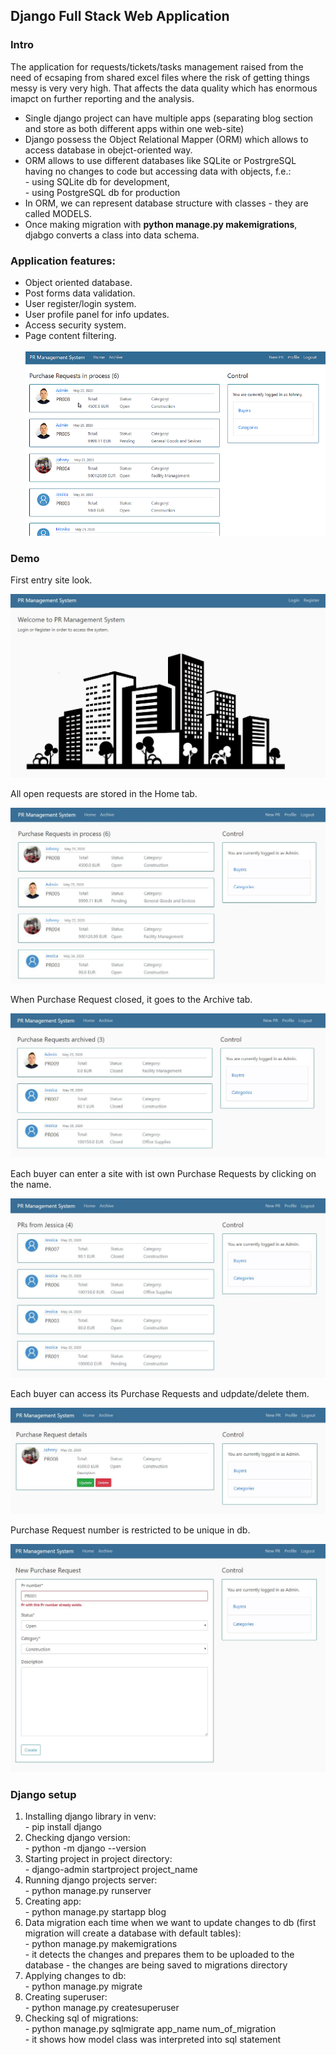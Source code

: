 <h2>Django Full Stack Web Application</h2>

<h3>Intro</h3>
<p>The application for requests/tickets/tasks management raised from the need of ecsaping from shared excel files where the risk of getting things messy is very very high. That affects the data quality which has enormous imapct on further reporting and the analysis.</p>

<ul>
 <li>Single django project can have multiple apps (separating blog section and store as both different apps within one web-site)</li>
 <li>Django possess the Object Relational Mapper (ORM) which allows to access database in obejct-oriented way.</li>
 <li>ORM allows to use different databases like SQLite or PostrgreSQL having no changes to code but accessing data with objects, f.e.:
  <br>
  - using SQLite db for development,<br>
  - using PostgreSQL db for production
 </li>
 <li>In ORM, we can represent database structure with classes - they are called MODELS.</li>
 <li>Once making migration with <b>python manage.py makemigrations</b>, djabgo converts a class into data schema.</li>
</ul>

<h3>Application features:</h3>
<ul>
 <li>Object oriented database.</li>
 <li>Post forms data validation.</li>
 <li>User register/login system.</li>
 <li>User profile panel for info updates.</li>
 <li>Access security system.</li>
 <li>Page content filtering.</li>
 <br>
 <img src="images/django.gif">
</ul>


<h3>Demo</h3>
<p>First entry site look.</p>
<img src="images/pr_system.JPG">

<p>All open requests are stored in the Home tab.</p>
<img src="images/pr_home.JPG">

<p>When Purchase Request closed, it goes to the Archive tab.</p>
<img src="images/pr_archive.JPG">

<p>Each buyer can enter a site with ist own Purchase Requests by clicking on the name.</p>
<img src="images/pr_buyer_view.JPG">

<p>Each buyer can access its Purchase Requests and udpdate/delete them.</p>
<img src="images/pr_update.JPG">

<p>Purchase Request number is restricted to be unique in db.</p>
<img src="images/pr_new.JPG">

<h3>Django setup</h3>
<ol>
  <li>Installing django library in venv:
   <br>
   - pip install django
  </li>
  <li>Checking django version:
   <br>
   - python -m django --version
  </li>
  <li>Starting project in project directory:
   <br>
   - django-admin startproject project_name
  </li>
  <li>Running django projects server:
   <br>
   - python manage.py runserver
  </li>
  <li>Creating app:
   <br>
   - python manage.py startapp blog
  </li>
  <li>Data migration each time when we want to update changes to db (first migration will create a database with default tables):
   <br>
   - python manage.py makemigrations<br>
   - it detects the changes and prepares them to be uploaded to the database
   - the changes are being saved to migrations directory
  </li>
  <li>Applying changes to db:
   <br>
   - python manage.py migrate
  </li>
  <li>Creating superuser:
   <br>
   - python manage.py createsuperuser
  </li>
  <li>Checking sql of migrations:
   <br>
   - python manage.py sqlmigrate app_name num_of_migration<br>
   - it shows how model class was interpreted into sql statement
  </li> 
</ol>
